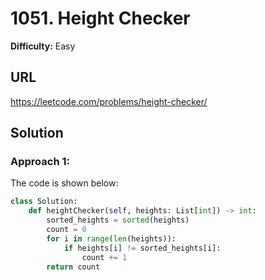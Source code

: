 # 1051. Height Checker
**Difficulty:** Easy

## URL

https://leetcode.com/problems/height-checker/

## Solution

### Approach 1:

The code is shown below:

```python
class Solution:
    def heightChecker(self, heights: List[int]) -> int:
        sorted_heights = sorted(heights)
        count = 0
        for i in range(len(heights)):
            if heights[i] != sorted_heights[i]:
                count += 1
        return count
```


